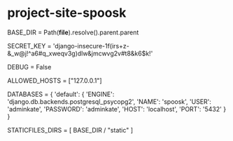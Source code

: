 # project-site-spoosk

BASE_DIR = Path(__file__).resolve().parent.parent

SECRET_KEY = 'django-insecure-1f(irs+z-&_w@j!^a6#q_xweqv3g)dlw&jmcwvg2v#t8&k6$k!'

DEBUG = False

ALLOWED_HOSTS = ["127.0.0.1"]

DATABASES = {
    'default': {
        'ENGINE': 'django.db.backends.postgresql_psycopg2',
        'NAME': 'spoosk',
        'USER': 'adminkate',
        'PASSWORD': 'adminkate',
        'HOST': 'localhost',
        'PORT': '5432'
    }
}

STATICFILES_DIRS = [
    BASE_DIR / "static"
]

